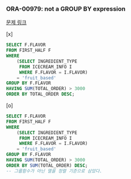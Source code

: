 ### ORA-00979: not a GROUP BY expression
[문제 링크](https://school.programmers.co.kr/learn/courses/30/lessons/133025?language=oracle)  

[x]
```sql
SELECT F.FLAVOR
FROM FIRST_HALF F
WHERE 
    (SELECT INGREDIENT_TYPE 
     FROM ICECREAM_INFO I 
     WHERE F.FLAVOR = I.FLAVOR) 
    = 'fruit_based'
GROUP BY F.FLAVOR
HAVING SUM(TOTAL_ORDER) > 3000 
ORDER BY TOTAL_ORDER DESC;
```
[o]
```sql
SELECT F.FLAVOR
FROM FIRST_HALF F
WHERE 
    (SELECT INGREDIENT_TYPE 
     FROM ICECREAM_INFO I 
     WHERE F.FLAVOR = I.FLAVOR) 
    = 'fruit_based'
GROUP BY F.FLAVOR
HAVING SUM(TOTAL_ORDER) > 3000 
ORDER BY SUM(TOTAL_ORDER) DESC;
-- 그룹함수가 아닌 열을 정렬 기준으로 삼았다.
```
